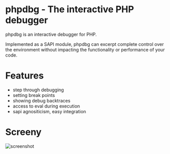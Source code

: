 phpdbg - The interactive PHP debugger
=====================================

phpdbg is an interactive debugger for PHP.

Implemented as a SAPI module, phpdbg can excerpt complete control over the environment without impacting the functionality or performance of your code.

Features
========

 - step through debugging
 - setting break points
 - showing debug backtraces
 - access to eval during execution
 - sapi agnositicism, easy integration
 
Screeny
=======

<img src="https://raw.github.com/krakjoe/phpdbg/master/phpdbg.png" alt="screenshot"/>
